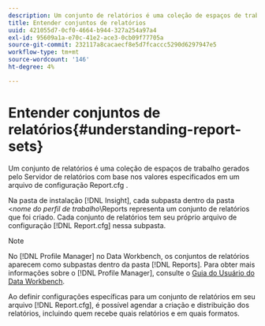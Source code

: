 ```yaml
---
description: Um conjunto de relatórios é uma coleção de espaços de trabalho gerados pelo Servidor de relatórios com base nos valores especificados em um arquivo de configuração Report.cfg .
title: Entender conjuntos de relatórios
uuid: 421055d7-0cf0-4664-b944-327a254a97a4
exl-id: 95609a1a-e70c-41e2-ace3-0cb09f77705a
source-git-commit: 232117a8cacaecf8e5d7fcaccc5290d6297947e5
workflow-type: tm+mt
source-wordcount: '146'
ht-degree: 4%

---
```


# Entender conjuntos de relatórios{#understanding-report-sets}

Um conjunto de relatórios é uma coleção de espaços de trabalho gerados pelo Servidor de relatórios com base nos valores especificados em um arquivo de configuração Report.cfg .

Na pasta de instalação [!DNL Insight], cada subpasta dentro da pasta &lt;*nome do perfil de trabalho*\Reports representa um conjunto de relatórios que foi criado. Cada conjunto de relatórios tem seu próprio arquivo de configuração [!DNL Report.cfg] nessa subpasta.

>[!NOTE]
>
>No [!DNL Profile Manager] no Data Workbench, os conjuntos de relatórios aparecem como subpastas dentro da pasta [!DNL Reports]. Para obter mais informações sobre o [!DNL Profile Manager], consulte o [Guia do Usuário do Data Workbench](https://experienceleague.adobe.com/docs/data-workbench/using/home.html#Data_Workbench_Help).

Ao definir configurações específicas para um conjunto de relatórios em seu arquivo [!DNL Report.cfg], é possível agendar a criação e distribuição dos relatórios, incluindo quem recebe quais relatórios e em quais formatos.
